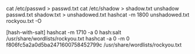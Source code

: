 
cat /etc/passwd > passwd.txt
cat /etc/shadow > shadow.txt
unshadow passwd.txt shadow.txt > unshadowed.txt
hashcat -m 1800 unshadowed.txt rockyou.txt -O



[hash-with-salt]            hashcat -m 1710 -a 0 hash:salt /usr/share/wordlists/rockyou.txt
                            hashcat -a 0 -m 0 f806fc5a2a0d5ba2471600758452799c /usr/share/wordlists/rockyou.txt
